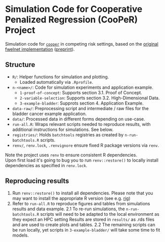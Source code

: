 # Simulation Code for Cooperative Penalized Regression (CooPeR) Project

Simulation code for [`cooper`](https://github.com/jemus42/cooper) in competing
risk settings, based on the [original fwelnet implementation](https://github.com/kjytay/fwelnet/)
([preprint](https://arxiv.org/pdf/2006.01395.pdf)).

## Structure

- `R/`: Helper functions for simulation and plotting. 
   - Loaded automatically via `.Rprofile`.
- `n-<name>/`: Code for simulation experiments and application example.
   - `1-proof-of-concept`: Supports section 3.1. Proof of Concept.
   - `2-variable-selection`: Supports section 3.2. High-Dimensional Data.
   - `3-example-bladder`: Supprots section 4. Application Example.
- `data-raw/`: Preprocessing script and intermediate / raw files for the bladder cancer example application.
- `data/`: Processed data in different forms depending on use-case.
- `run-all.R`: Wraps relevant scripts needed to reproduce results, with additional instructions for simulations. See below.
- `registries/`: Holds `batchtools` registries as created by `n-run-batchtools.R` scripts.
- `renv/`, `renv.lock`, `.renvignore` ensure fixed R package versions via `renv`.

Note the project uses `renv` to ensure consistent R dependencies.  
Upon first load it's going to bug you to run `renv::restore()` to locally 
install dependencies as specified in `renv.lock`.

## Reproducing results 

1. Run `renv::restore()` to install all dependencies.
   Please note that you may want to install the appropriate R version (see e.g. [rig](https://github.com/r-lib/rig))
2. Refer to `run-all.R` to reproduce figures and tables from simulations results and data example.
   2.1 To re-run simulations, the `n-run-batchtools.R` scripts will need to be adapted to the local environment as they expect an HPC setting
      Results are stored in `results/` as .rds files and are used to create plots and tables.
   2.2 The remaining scripts can be run locally, yet scripts in `3-example-bladder/` will take some time to fit models.